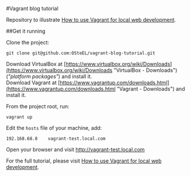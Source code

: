 #Vagrant blog tutorial

Repository to illustrate [How to use Vagrant for local web development](http://blog.osteel.me/posts/2015/01/25/how-to-use-vagrant-for-local-web-development.html "How to use Vagrant for local web development").

##Get it running

Clone the project:

    git clone git@github.com:OSteEL/vagrant-blog-tutorial.git

Download VirtualBox at [https://www.virtualbox.org/wiki/Downloads](https://www.virtualbox.org/wiki/Downloads "VirtualBox - Downloads") (*"platform packages"*) and install it.  
Download Vagrant at [https://www.vagrantup.com/downloads.html](https://www.vagrantup.com/downloads.html "Vagrant - Downloads") and install it.

From the project root, run:

    vagrant up

Edit the `hosts` file of your machine, add:

    192.168.68.8    vagrant-test.local.com

Open your browser and visit http://vagrant-test.local.com


For the full tutorial, please visit [How to use Vagrant for local web development](http://blog.osteel.me/posts/2015/01/25/how-to-use-vagrant-for-local-web-development.html "How to use Vagrant for local web development").